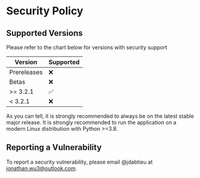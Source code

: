 # Security Policy

## Supported Versions

Please refer to the chart below for versions with security support

| Version     | Supported          |
| ----------- | ------------------ |
| Prereleases | :x:                |
| Betas       | :x:                |
| >= 3.2.1    | :white_check_mark: |
| < 3.2.1     | :x:                |

As you can tell, it is strongly recommended to always be on the latest stable major release. It is strongly recommended to run the application on a modern Linux distribution with Python >=3.8.

## Reporting a Vulnerability

To report a security vulnerability, please email @jdabtieu at [jonathan.wu3@outlook.com](jonathan.wu3@outlook.com).
